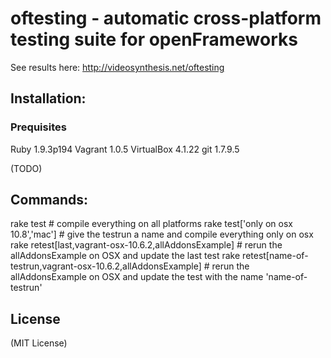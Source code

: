 # oftesting - automatic cross-platform testing suite for openFrameworks

See results here: http://videosynthesis.net/oftesting

## Installation:

### Prequisites

Ruby 1.9.3p194
Vagrant 1.0.5
VirtualBox 4.1.22
git 1.7.9.5

(TODO)

## Commands:

rake test # compile everything on all platforms
rake test['only on osx 10.8','mac'] # give the testrun a name and compile everything only on osx
rake retest[last,vagrant-osx-10.6.2,allAddonsExample] # rerun the allAddonsExample on OSX and update the last test
rake retest[name-of-testrun,vagrant-osx-10.6.2,allAddonsExample] # rerun the allAddonsExample on OSX and update the test with the name 'name-of-testrun'


## License

(MIT License)
